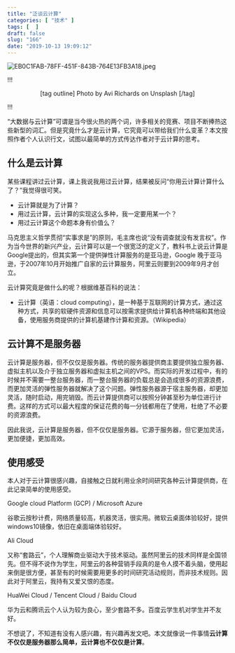 ```yaml
---
title: "泛谈云计算"
categories: [ "技术" ]
tags: [  ]
draft: false
slug: "166"
date: "2019-10-13 19:09:12"
---
```


![EB0C1FAB-78FF-451F-843B-764E13FB3A18.jpeg](http://frytea-data.test.upcdn.net/EB0C1FAB-78FF-451F-843B-764E13FB3A18.jpeg#shadow)

!!!
<center>

[tag outline] Photo by Avi Richards on Unsplash [/tag]

</center>
!!!

“大数据与云计算”可谓是当今很火热的两个词，许多相关的竞赛、项目不断捧热这些新型的词汇。但是究竟什么才是云计算，它究竟可以带给我们什么变革？本文按照作者个人认识行文，试图以最简单的方式传达作者对于云计算的思考。

## 什么是云计算
某些课程讲过云计算，课上我说我用过云计算，结果被反问“你用云计算计算什么了？”我觉得很可笑。

* 云计算就是为了计算？
* 用过云计算，云计算的实现这么多种，我一定要用某一个？
* 用过云计算这个命题本身有价值么？

马克思主义哲学贯彻“实事求是”的原则，毛主席也说“没有调查就没有发言权”。作为当今世界的新兴产业，云计算可以是一个很宽泛的定义了，教科书上说云计算是Google提出的，但其实第一个提供弹性计算服务的是亚马逊，Google 晚于亚马逊，于2007年10月开始推广自家的云计算服务，阿里云则要到2009年9月才创立。

云计算究竟是做什么的呢？根据维基百科的说法：

* 云计算（英语：cloud computing），是一种基于互联网的计算方式，通过这种方式，共享的软硬件资源和信息可以按需求提供给计算机各种终端和其他设备，使用服务商提供的计算机基建作计算和资源。（Wikipedia）

## 云计算不是服务器
云计算是服务器，但不仅仅是服务器。传统的服务器提供商主要提供独立服务器、虚拟主机以及介于独立服务器和虚拟主机之间的VPS。而实际的开发过程中，有的时候并不需要一整台服务器，而一整台服务器的负载总是会造成很多的资源浪费，而更加灵活的弹性服务器就解决了这个问题。弹性服务器源于宿主服务器，却更加灵活，随时启动，用完销毁。而云计算提供商可以按照分钟甚至秒为单位进行计费。这样的方式可以最大程度的保证花费的每一分钱都用在了使用，杜绝了不必要的资源浪费。

因此我说，云计算是服务器，但不仅仅是服务器。它源于服务器，但它更加灵活，更加便捷，更加高效。

## 使用感受
本人对于云计算很感兴趣，自接触之日就利用业余时间研究各种云计算提供商，在此记录简单的使用感受。

Google cloud Platform (GCP) / Microsoft Azure

谷歌云按秒计费，网络质量较高，机器灵活，很实用。微软云桌面体验较好，提供windows10镜像，依旧在桌面端体验较好。

Ali Cloud

又称“套路云”，个人理解商业驱动大于技术驱动。虽然阿里云的技术同样是全国领先。但不得不说作为学生，阿里云的各种营销手段真的是令人摸不着头脑，使用起来倒是很方便，甚至有的时候需要用更多的时间研究活动规则，而非技术规则。因此对于阿里云，我持有又爱又恨的态度。

HuaWei Cloud / Tencent Cloud / Baidu Cloud

华为云和腾讯云个人认为较为良心，至少套路不多。百度云学生机对学生并不友好。

不想说了，不知道有没有人感兴趣，有兴趣再发文吧。本文就像说一件事情**云计算不仅仅是服务器那么简单，云计算也不仅仅是计算**。